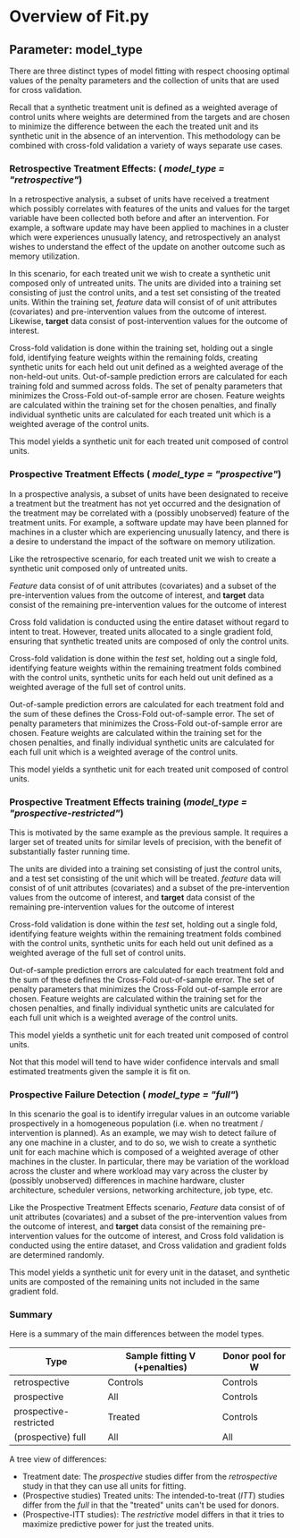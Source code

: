 
# Overview of Fit.py


## Parameter: model_type

There are three distinct types of model fitting with respect choosing
optimal values of the penalty parameters and the collection of units
that are used for cross validation. 

Recall that a synthetic treatment unit is defined as a weighted average of
control units where weights are determined from the targets and are chosen
to minimize the difference between the each the treated unit and its
synthetic unit in the absence of an intervention.  This methodology can be
combined with cross-fold validation a variety of ways 
separate use cases.

### Retrospective Treatment Effects:  ( *model_type = "retrospective"*)

In a retrospective analysis, a subset of units have received a treatment
which possibly correlates with features of the units and values for the
target variable have been collected both before and after an intervention.
For example, a software update may have been applied to machines in a
cluster which were experiences unusually latency, and retrospectively an
analyst wishes to understand the effect of the update on another outcome
such as memory utilization. 

In this scenario, for each treated unit we wish to create a synthetic unit
composed only of untreated units.  The units are divided into a training set
consisting of just the control units, and a test set consisting of the
treated units.  Within the training set, *feature* data will consist of of
unit attributes (covariates) and pre-intervention values from the outcome
of interest. Likewise, **target** data consist of post-intervention values
for the outcome of interest.

Cross-fold validation is done within the training set, holding out a single
fold, identifying feature weights within the remaining folds, creating
synthetic units for each held out unit defined as a weighted average of the
non-held-out units. Out-of-sample prediction errors are calculated for each
training fold and summed across folds. The set of penalty parameters that
minimizes the Cross-Fold out-of-sample error are chosen.  Feature weights
are calculated within the training set for the chosen penalties, and
finally individual synthetic units are calculated for each treated unit
which is a weighted average of the control units.

This model yields a synthetic unit for each treated unit composed of
control units. 

### Prospective Treatment Effects ( *model_type = "prospective"*)

In a prospective analysis, a subset of units have been designated to
receive a treatment but the treatment has not yet occurred and the
designation of the treatment may be correlated with a (possibly unobserved)
feature of the treatment units.  For example, a software update may have
been planned for machines in a cluster which are experiencing unusually
latency, and there is a desire to understand the impact of the software on
memory utilization.

Like the retrospective scenario, for each treated unit we wish to create a
synthetic unit composed only of untreated units.

*Feature* data consist of of unit attributes (covariates) and a subset
of the pre-intervention values from the outcome of interest, and **target**
data consist of the remaining pre-intervention values for the outcome of
interest

Cross fold validation is conducted using the entire dataset without regard
to intent to treat.  However, treated units allocated to a single gradient
fold, ensuring that synthetic treated units are composed of only the
control units.

Cross-fold validation is done within the *test* set, holding out a single
fold, identifying feature weights within the remaining treatment folds
combined with the control units, synthetic units for each held out unit
defined as a weighted average of the full set of control units. 

Out-of-sample prediction errors are calculated for each treatment fold and
the sum of these defines the Cross-Fold out-of-sample error. The set of
penalty parameters that minimizes the Cross-Fold out-of-sample error are
chosen.  Feature weights are calculated within the training set for the
chosen penalties, and finally individual synthetic units are calculated for
each full unit which is a weighted average of the control units.

This model yields a synthetic unit for each treated unit composed of
control units. 

### Prospective Treatment Effects training (*model_type = "prospective-restricted"*)

This is motivated by the same example as the previous sample.  It requires
a larger set of treated units for similar levels of precision, with the
benefit of substantially faster running time.

The units are divided into a training set consisting of just the control
units, and a test set consisting of the unit which will be treated.
*feature* data will consist of of unit attributes (covariates) and a subset
of the pre-intervention values from the outcome of interest, and **target**
data consist of the remaining pre-intervention values for the outcome of
interest

Cross-fold validation is done within the *test* set, holding out a single
fold, identifying feature weights within the remaining treatment folds
combined with the control units, synthetic units for each held out unit
defined as a weighted average of the full set of control units. 

Out-of-sample prediction errors are calculated for each treatment fold and
the sum of these defines the Cross-Fold out-of-sample error. The set of
penalty parameters that minimizes the Cross-Fold out-of-sample error are
chosen.  Feature weights are calculated within the training set for the
chosen penalties, and finally individual synthetic units are calculated for
each full unit which is a weighted average of the control units.

This model yields a synthetic unit for each treated unit composed of
control units. 

Not that this model will tend to have wider confidence intervals and small estimated treatments given the sample it is fit on.

### Prospective Failure Detection ( *model_type = "full"*)

In this scenario the goal is to identify irregular values in an outcome
variable prospectively in a homogeneous population (i.e. when no
treatment / intervention is planned).  As an example, we may wish to detect
failure of any one machine in a cluster, and to do so, we wish to create a
synthetic unit for each machine which is composed of a weighted average of
other machines in the cluster.  In particular, there may be variation of
the workload across the cluster and where workload may vary across the
cluster by (possibly unobserved) differences in machine hardware, cluster
architecture, scheduler versions, networking architecture, job type, etc. 

Like the Prospective Treatment Effects scenario, *Feature* data consist of
of unit attributes (covariates) and a subset of the pre-intervention values
from the outcome of interest, and **target** data consist of the remaining
pre-intervention values for the outcome of interest, and Cross fold
validation is conducted using the entire dataset, and Cross validation and
gradient folds are determined randomly. 

This model yields a synthetic unit for every unit in the dataset, and
synthetic units are composted of the remaining units not included in the
same gradient fold. 

### Summary

Here is a summary of the main differences between the model types.

| Type | Sample fitting V (+penalties) | Donor pool for W |
|---|---|---|
|retrospective|Controls|Controls|
|prospective|All|Controls|
|prospective-restricted|Treated|Controls|
|(prospective) full|All|All|

A tree view of differences:
* Treatment date: The *prospective* studies differ from the *retrospective* study in that they can use all units for fitting.
* (Prospective studies) Treated units: The intended-to-treat (*ITT*) studies differ from the *full* in that the "treated" units can't be used for donors.
* (Prospective-ITT studies): The *restrictive* model differs in that it tries to maximize predictive power for just the treated units.
